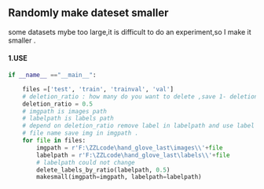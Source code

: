 ## Randomly make dateset smaller 

some datasets mybe too large,it is difficult to do an experiment,so I make it smaller .<br>

#### 1.USE

```python
if __name__ =="__main__":

    files =['test', 'train', 'trainval', 'val']
    # deletion_ratio : how many do you want to delete ,save 1- deletion_ratio
    deletion_ratio = 0.5
    # imgpath is images path
    # labelpath is labels path
    # depend on deletion_ratio remove label in labelpath and use label
    # file name save img in imgpath .
    for file in files:
        imgpath = r'F:\ZZLcode\hand_glove_last\images\\'+file
        labelpath = r'F:\ZZLcode\hand_glove_last\labels\\'+file
        # labelpath could not change 
        delete_labels_by_ratio(labelpath, 0.5)
        makesmall(imgpath=imgpath, labelpath=labelpath)
```





